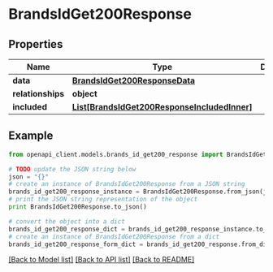 # BrandsIdGet200Response


## Properties
Name | Type | Description | Notes
------------ | ------------- | ------------- | -------------
**data** | [**BrandsIdGet200ResponseData**](BrandsIdGet200ResponseData.md) |  | [optional] 
**relationships** | **object** |  | [optional] 
**included** | [**List[BrandsIdGet200ResponseIncludedInner]**](BrandsIdGet200ResponseIncludedInner.md) |  | [optional] 

## Example

```python
from openapi_client.models.brands_id_get200_response import BrandsIdGet200Response

# TODO update the JSON string below
json = "{}"
# create an instance of BrandsIdGet200Response from a JSON string
brands_id_get200_response_instance = BrandsIdGet200Response.from_json(json)
# print the JSON string representation of the object
print BrandsIdGet200Response.to_json()

# convert the object into a dict
brands_id_get200_response_dict = brands_id_get200_response_instance.to_dict()
# create an instance of BrandsIdGet200Response from a dict
brands_id_get200_response_form_dict = brands_id_get200_response.from_dict(brands_id_get200_response_dict)
```
[[Back to Model list]](../README.md#documentation-for-models) [[Back to API list]](../README.md#documentation-for-api-endpoints) [[Back to README]](../README.md)


